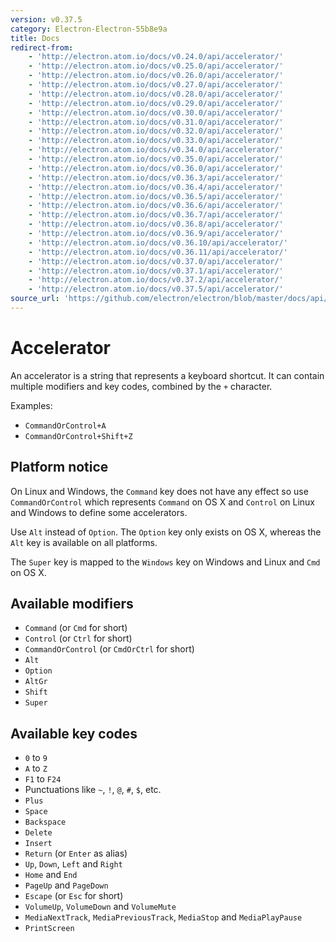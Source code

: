 ```yaml
---
version: v0.37.5
category: Electron-Electron-55b8e9a
title: Docs
redirect-from:
    - 'http://electron.atom.io/docs/v0.24.0/api/accelerator/'
    - 'http://electron.atom.io/docs/v0.25.0/api/accelerator/'
    - 'http://electron.atom.io/docs/v0.26.0/api/accelerator/'
    - 'http://electron.atom.io/docs/v0.27.0/api/accelerator/'
    - 'http://electron.atom.io/docs/v0.28.0/api/accelerator/'
    - 'http://electron.atom.io/docs/v0.29.0/api/accelerator/'
    - 'http://electron.atom.io/docs/v0.30.0/api/accelerator/'
    - 'http://electron.atom.io/docs/v0.31.0/api/accelerator/'
    - 'http://electron.atom.io/docs/v0.32.0/api/accelerator/'
    - 'http://electron.atom.io/docs/v0.33.0/api/accelerator/'
    - 'http://electron.atom.io/docs/v0.34.0/api/accelerator/'
    - 'http://electron.atom.io/docs/v0.35.0/api/accelerator/'
    - 'http://electron.atom.io/docs/v0.36.0/api/accelerator/'
    - 'http://electron.atom.io/docs/v0.36.3/api/accelerator/'
    - 'http://electron.atom.io/docs/v0.36.4/api/accelerator/'
    - 'http://electron.atom.io/docs/v0.36.5/api/accelerator/'
    - 'http://electron.atom.io/docs/v0.36.6/api/accelerator/'
    - 'http://electron.atom.io/docs/v0.36.7/api/accelerator/'
    - 'http://electron.atom.io/docs/v0.36.8/api/accelerator/'
    - 'http://electron.atom.io/docs/v0.36.9/api/accelerator/'
    - 'http://electron.atom.io/docs/v0.36.10/api/accelerator/'
    - 'http://electron.atom.io/docs/v0.36.11/api/accelerator/'
    - 'http://electron.atom.io/docs/v0.37.0/api/accelerator/'
    - 'http://electron.atom.io/docs/v0.37.1/api/accelerator/'
    - 'http://electron.atom.io/docs/v0.37.2/api/accelerator/'
    - 'http://electron.atom.io/docs/v0.37.5/api/accelerator/'
source_url: 'https://github.com/electron/electron/blob/master/docs/api/accelerator.md'
---
```


# Accelerator

An accelerator is a string that represents a keyboard shortcut. It can contain
multiple modifiers and key codes, combined by the `+` character.

Examples:

* `CommandOrControl+A`
* `CommandOrControl+Shift+Z`

## Platform notice

On Linux and Windows, the `Command` key does not have any effect so
use `CommandOrControl` which represents `Command` on OS X and `Control` on
Linux and Windows to define some accelerators.

Use `Alt` instead of `Option`. The `Option` key only exists on OS X, whereas
the `Alt` key is available on all platforms.

The `Super` key is mapped to the `Windows` key on Windows and Linux and
`Cmd` on OS X.

## Available modifiers

* `Command` (or `Cmd` for short)
* `Control` (or `Ctrl` for short)
* `CommandOrControl` (or `CmdOrCtrl` for short)
* `Alt`
* `Option`
* `AltGr`
* `Shift`
* `Super`

## Available key codes

* `0` to `9`
* `A` to `Z`
* `F1` to `F24`
* Punctuations like `~`, `!`, `@`, `#`, `$`, etc.
* `Plus`
* `Space`
* `Backspace`
* `Delete`
* `Insert`
* `Return` (or `Enter` as alias)
* `Up`, `Down`, `Left` and `Right`
* `Home` and `End`
* `PageUp` and `PageDown`
* `Escape` (or `Esc` for short)
* `VolumeUp`, `VolumeDown` and `VolumeMute`
* `MediaNextTrack`, `MediaPreviousTrack`, `MediaStop` and `MediaPlayPause`
* `PrintScreen`
